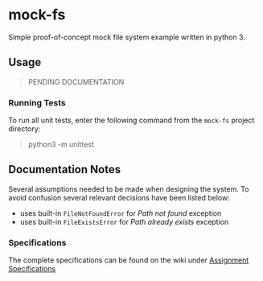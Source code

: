# mock-fs
Simple proof-of-concept mock file system example written in python 3.

## Usage
> PENDING DOCUMENTATION

### Running Tests
To run all unit tests, enter the following command from the `mock-fs` project directory:
> python3 -m unittest

## Documentation Notes
Several assumptions needed to be made when designing the system. 
To avoid confusion several relevant decisions have been listed below:
- uses built-in `FileNotFoundError` for _Path not found_ exception
- uses built-in `FileExistsError` for _Path already exists_ exception

### Specifications
The complete specifications can be found on the wiki under [Assignment Specifications](https://github.com/lwthatcher/mock-fs/wiki/Assignment-Specifications)
